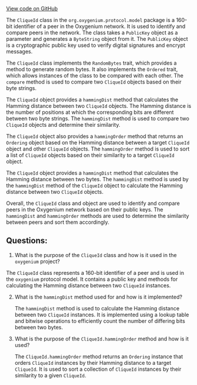 [View code on GitHub](https://github.com/oxygenium/oxygenium/protocol/src/main/scala/org/oxygenium/protocol/model/CliqueId.scala)

The `CliqueId` class in the `org.oxygenium.protocol.model` package is a 160-bit identifier of a peer in the Oxygenium network. It is used to identify and compare peers in the network. The class takes a `PublicKey` object as a parameter and generates a `ByteString` object from it. The `PublicKey` object is a cryptographic public key used to verify digital signatures and encrypt messages.

The `CliqueId` class implements the `RandomBytes` trait, which provides a method to generate random bytes. It also implements the `Ordered` trait, which allows instances of the class to be compared with each other. The `compare` method is used to compare two `CliqueId` objects based on their byte strings.

The `CliqueId` object provides a `hammingDist` method that calculates the Hamming distance between two `CliqueId` objects. The Hamming distance is the number of positions at which the corresponding bits are different between two byte strings. The `hammingDist` method is used to compare two `CliqueId` objects and determine their similarity.

The `CliqueId` object also provides a `hammingOrder` method that returns an `Ordering` object based on the Hamming distance between a target `CliqueId` object and other `CliqueId` objects. The `hammingOrder` method is used to sort a list of `CliqueId` objects based on their similarity to a target `CliqueId` object.

The `CliqueId` object provides a `hammingDist` method that calculates the Hamming distance between two bytes. The `hammingDist` method is used by the `hammingDist` method of the `CliqueId` object to calculate the Hamming distance between two `CliqueId` objects.

Overall, the `CliqueId` class and object are used to identify and compare peers in the Oxygenium network based on their public keys. The `hammingDist` and `hammingOrder` methods are used to determine the similarity between peers and sort them accordingly.
## Questions: 
 1. What is the purpose of the `CliqueId` class and how is it used in the `oxygenium` project?
   
   The `CliqueId` class represents a 160-bit identifier of a peer and is used in the `oxygenium` protocol model. It contains a public key and methods for calculating the Hamming distance between two `CliqueId` instances.

2. What is the `hammingDist` method used for and how is it implemented?
   
   The `hammingDist` method is used to calculate the Hamming distance between two `CliqueId` instances. It is implemented using a lookup table and bitwise operations to efficiently count the number of differing bits between two bytes.

3. What is the purpose of the `CliqueId.hammingOrder` method and how is it used?
   
   The `CliqueId.hammingOrder` method returns an `Ordering` instance that orders `CliqueId` instances by their Hamming distance to a target `CliqueId`. It is used to sort a collection of `CliqueId` instances by their similarity to a given `CliqueId`.